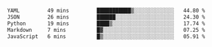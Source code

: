 <!--START_SECTION:waka-->

```txt
YAML         49 mins         ███████████▒░░░░░░░░░░░░░   44.80 %
JSON         26 mins         ██████░░░░░░░░░░░░░░░░░░░   24.30 %
Python       19 mins         ████▒░░░░░░░░░░░░░░░░░░░░   17.74 %
Markdown     7 mins          █▓░░░░░░░░░░░░░░░░░░░░░░░   07.25 %
JavaScript   6 mins          █▒░░░░░░░░░░░░░░░░░░░░░░░   05.91 %
```

<!--END_SECTION:waka-->
